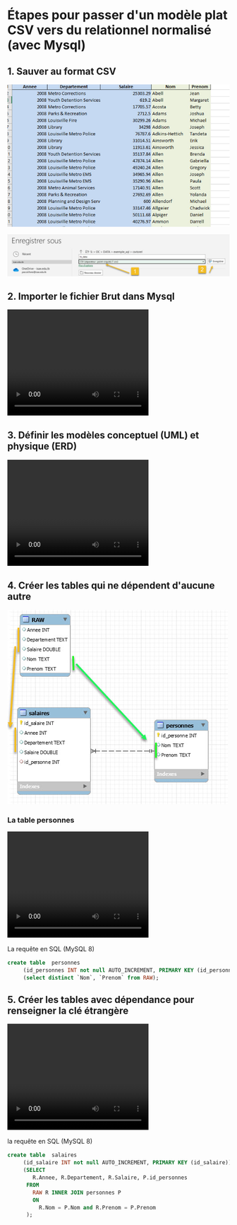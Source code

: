 # Étapes pour passer d'un modèle plat CSV vers du relationnel normalisé (avec Mysql)

## 1. Sauver au format CSV

![Extrait table](imgs/extrait_table.jpg)

![Sauver format CSV](imgs/save_to_csv.jpg)

## 2. Importer le fichier Brut dans Mysql

<video width="320" height="240" controls>
  <source src="videos/import_csv_mysql.mp4" type="video/mp4">
Your browser does not support the video tag.
</video>

## 3. Définir les modèles  conceptuel (UML) et physique (ERD)

<video width="320" height="240" controls>
  <source src="videos/le_modele.mp4" type="video/mp4">
Your browser does not support the video tag. 
</video>

## 4. Créer les tables qui ne dépendent d'aucune autre
![RAW to tables](imgs/creation_des_table.jpg)
### La table personnes
<video width="320" height="240" controls>
  <source src="videos/create_personnes.mp4" type="video/mp4">
Your browser does not support the video tag. 
</video>

La requête en SQL (MySQL 8)
```sql
create table  personnes
     (id_personnes INT not null AUTO_INCREMENT, PRIMARY KEY (id_personnes))
     (select distinct `Nom`, `Prenom` from RAW);
```
## 5. Créer les tables avec dépendance pour renseigner la clé étrangère

<video width="320" height="240" controls>
  <source src="videos/create_salaires.mp4" type="video/mp4">
Your browser does not support the video tag. 
</video>

la requête en SQL (MySQL 8)
```sql
create table  salaires
     (id_salaire INT not null AUTO_INCREMENT, PRIMARY KEY (id_salaire))
     (SELECT 
        R.Annee, R.Departement, R.Salaire, P.id_personnes 
      FROM
	    RAW R INNER JOIN personnes P 
        ON 
          R.Nom = P.Nom and R.Prenom = P.Prenom
	  );
```
